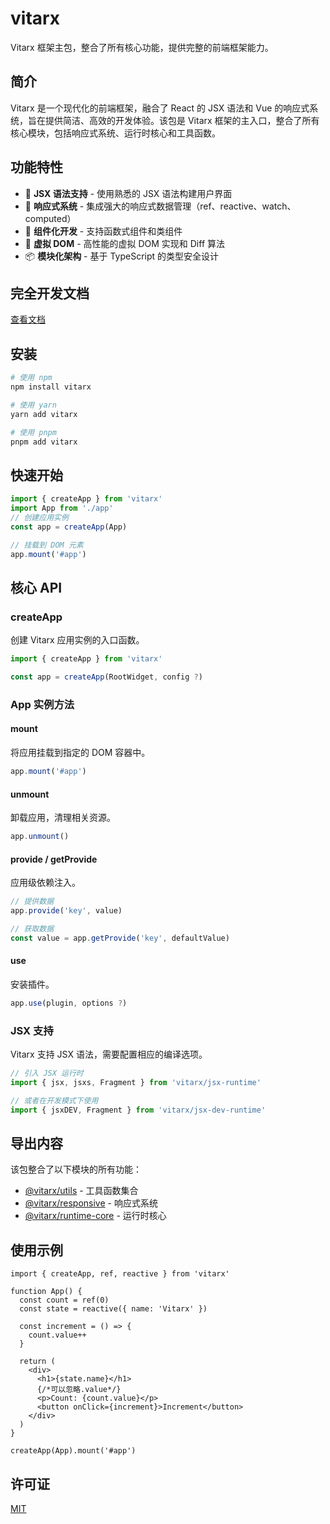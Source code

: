 # vitarx

Vitarx 框架主包，整合了所有核心功能，提供完整的前端框架能力。

## 简介

Vitarx 是一个现代化的前端框架，融合了 React 的 JSX 语法和 Vue 的响应式系统，旨在提供简洁、高效的开发体验。该包是 Vitarx
框架的主入口，整合了所有核心模块，包括响应式系统、运行时核心和工具函数。

## 功能特性

- 🚀 **JSX 语法支持** - 使用熟悉的 JSX 语法构建用户界面
- 🔧 **响应式系统** - 集成强大的响应式数据管理（ref、reactive、watch、computed）
- 🎯 **组件化开发** - 支持函数式组件和类组件
- 🔄 **虚拟 DOM** - 高性能的虚拟 DOM 实现和 Diff 算法
- 📦 **模块化架构** - 基于 TypeScript 的类型安全设计

## 完全开发文档

[查看文档](https://vitarx.cn)

## 安装

```bash
# 使用 npm
npm install vitarx

# 使用 yarn
yarn add vitarx

# 使用 pnpm
pnpm add vitarx
```

## 快速开始

```typescript
import { createApp } from 'vitarx'
import App from './app'
// 创建应用实例
const app = createApp(App)

// 挂载到 DOM 元素
app.mount('#app')
```

## 核心 API

### createApp

创建 Vitarx 应用实例的入口函数。

```typescript
import { createApp } from 'vitarx'

const app = createApp(RootWidget, config ?)
```

### App 实例方法

#### mount

将应用挂载到指定的 DOM 容器中。

```typescript
app.mount('#app')
```

#### unmount

卸载应用，清理相关资源。

```typescript
app.unmount()
```

#### provide / getProvide

应用级依赖注入。

```typescript
// 提供数据
app.provide('key', value)

// 获取数据
const value = app.getProvide('key', defaultValue)
```

#### use

安装插件。

```typescript
app.use(plugin, options ?)
```

### JSX 支持

Vitarx 支持 JSX 语法，需要配置相应的编译选项。

```typescript
// 引入 JSX 运行时
import { jsx, jsxs, Fragment } from 'vitarx/jsx-runtime'

// 或者在开发模式下使用
import { jsxDEV, Fragment } from 'vitarx/jsx-dev-runtime'
```

## 导出内容

该包整合了以下模块的所有功能：

- [@vitarx/utils](../utils/README.md) - 工具函数集合
- [@vitarx/responsive](../responsive/README.md) - 响应式系统
- [@vitarx/runtime-core](../runtime-core/README.md) - 运行时核心

## 使用示例

```tsx
import { createApp, ref, reactive } from 'vitarx'

function App() {
  const count = ref(0)
  const state = reactive({ name: 'Vitarx' })

  const increment = () => {
    count.value++
  }

  return (
    <div>
      <h1>{state.name}</h1>
      {/*可以忽略.value*/}
      <p>Count: {count.value}</p>
      <button onClick={increment}>Increment</button>
    </div>
  )
}

createApp(App).mount('#app')
```

## 许可证

[MIT](../../LICENSE)
